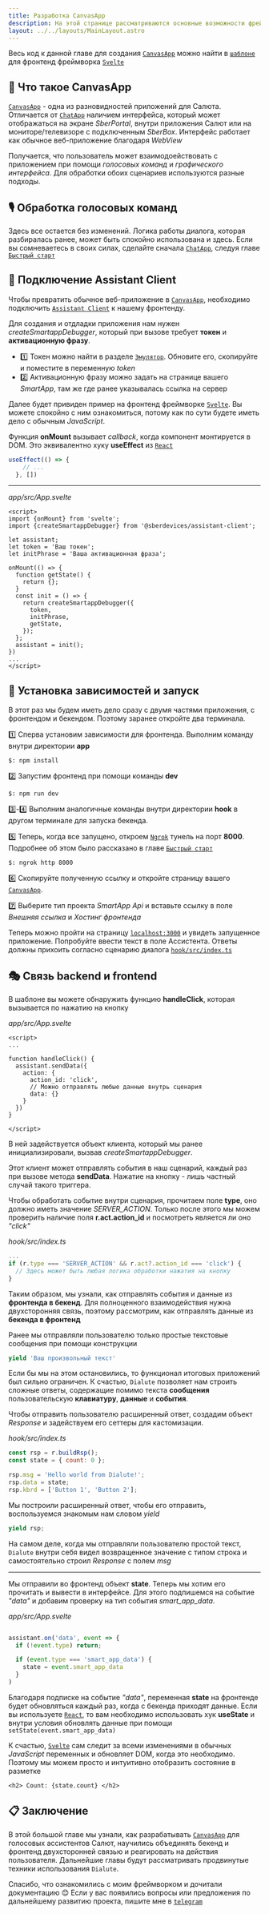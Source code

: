 ```yaml
---
title: Разработка CanvasApp
description: На этой странице рассматриваются основные возможности фреймворка для создания CanvasApp
layout: ../../layouts/MainLayout.astro
---
```


Весь код к данной главе для создания [`CanvasApp`](https://developers.sber.ru/docs/ru/va/background/basics/canvasapp) можно найти в [`шаблоне`](https://github.com/Dikower/dialute-starter-svelte) для фронтенд фреймворка [`Svelte`](https://ru.svelte.dev/)

## 📲 Что такое CanvasApp
[`CanvasApp`](https://developers.sber.ru/docs/ru/va/background/basics/canvasapp) - одна из разновидностей приложений для Салюта. Отличается от [`ChatApp`](https://developers.sber.ru/docs/ru/va/background/basics/chatapp) наличием интерфейса, который может отображаться на экране _SberPortal_, внутри приложения Салют или на мониторе/телевизоре с подключенным _SberBox_. Интерфейс работает как обычное веб-приложение благодаря _WebView_

Получается, что пользователь может взаимодоействовать с приложением при помощи _голосовых команд_ и _графического интерфейса_. Для обработки обоих сценариев используются разные подходы.

## 🎙 Обработка голосовых команд
Здесь все остается без изменений. Логика работы диалога, которая разбиралась ранее, может быть спокойно использована и здесь. Если вы сомневаетесь в своих силах, сделайте сначала [`ChatApp`](https://developers.sber.ru/docs/ru/va/background/basics/chatapp), следуя главе [`Быстрый старт`](2.startup)

## 🔨 Подключение Assistant Client
Чтобы превратить обычное веб-приложение в [`CanvasApp`](https://developers.sber.ru/docs/ru/va/background/basics/canvasapp), необходимо подключить [`Assistant Client`](https://developers.sber.ru/docs/ru/va/reference/assistant-client/overview) к нашему фронтенду.

Для создания и отдладки приложения нам нужен _createSmartappDebugger_, который при вызове требует __токен__ и __активационную фразу__.

- 1️⃣ Токен можно найти в разделе [`Эмулятор`](https://developers.sber.ru/studio/settings/emulator). Обновите его, скопируйте и поместите в переменную _token_
- 2️⃣ Активационную фразу можно задать на странице вашего _SmartApp_, там же где ранее указывалась ссылка на сервер

Далее будет привиден пример на фронтенд фреймворке [`Svelte`](https://ru.svelte.dev/). Вы можете спокойно с ним ознакомиться, потому как по сути будете иметь дело с обычным _JavaScript_. 

Функция __onMount__ вызывает _callback_, когда компонент монтируется в DOM. Это эквивалентно хуку __useEffect__ из [`React`](https://ru.react.js.org/)
```js
useEffect(() => {
    // ...
  }, [])
```
---
_app/src/App.svelte_
```svelte 
<script>
import {onMount} from 'svelte';
import {createSmartappDebugger} from '@sberdevices/assistant-client';

let assistant;
let token = 'Ваш токен';
let initPhrase = 'Ваша активационная фраза';

onMount(() => {
  function getState() {
    return {};
  }
  const init = () => {
    return createSmartappDebugger({
      token,
      initPhrase,
      getState,
    });
  };
  assistant = init();
})
...
</script>
```

## 🚀 Установка зависимостей и запуск
В этот раз мы будем иметь дело сразу с двумя частями приложения, с фронтендом и бекендом. Поэтому заранее откройте два терминала.

1️⃣ Сперва установим зависимости для фронтенда. Выполним команду внутри директории __app__
```shell
$: npm install
```
2️⃣ Запустим фронтенд при помощи команды __dev__
```shell
$: npm run dev
```
3️⃣-4️⃣ Выполним аналогичные команды внутри директории __hook__ в другом терминале для запуска бекенда.

5️⃣ Теперь, когда все запущено, откроем [`Ngrok`](https://ngrok.com/) тунель на порт __8000__. Подробнее об этом было рассказано в главе [`Быстрый старт`](2.startup#-%D0%B4%D0%BB%D1%8F-%D1%87%D0%B5%D0%B3%D0%BE-%D0%BD%D1%83%D0%B6%D0%B5%D0%BD-ngrok)
```shell
$: ngrok http 8000
```
6️⃣ Скопируйте полученную ссылку и откройте страницу вашего [`CanvasApp`](https://developers.sber.ru/docs/ru/va/background/basics/canvasapp).

7️⃣ Выберите тип проекта _SmartApp Api_ и вставьте ссылку в поле _Внешняя ссылка_ и _Хостинг фронтенда_

Теперь можно пройти на страницу [`localhost:3000`](http://localhost:3000/) и увидеть запущенное приложение. Попробуйте ввести текст в поле Ассистента. Ответы должны прихоить согласно сценарию диалога [`hook/src/index.ts`](https://github.com/Dikower/dialute-starter-svelte/blob/master/hook/src/index.ts)

## 🎭 Связь backend и frontend
В шаблоне вы можете обнаружить функцию __handleClick__, которая вызывается по нажатию на кнопку

_app/src/App.svelte_
```svelte
<script>
...

function handleClick() {
  assistant.sendData({
    action: {
      action_id: 'click',
      // Можно отправлять любые данные внутрь сценария
      data: {}
    }
  })
}

</script>
```

В ней задействуется объект клиента, который мы ранее инициализировали, вызвав _createSmartappDebugger_. 

Этот клиент может отправлять события в наш сценарий, каждый раз при вызове метода __sendData__. Нажатие на кнопку - лишь частный случай такого триггера.

Чтобы обработать событие внутри сценария, прочитаем поле __type__, оно должно иметь значение *SERVER_ACTION*. Только после этого мы можем проверить наличие поля **r.act.action_id** и посмотреть является ли оно _"click"_

_hook/src/index.ts_

```js
...
if (r.type === 'SERVER_ACTION' && r.act?.action_id === 'click') {
  // Здесь может быть любая логика обработки нажатия на кнопку
}
```

Таким образом, мы узнали, как отправлять события и данные из __фронтенда в бекенд__.
Для полноценного взаимодействия нужна двyxcтopoнняя связь, поэтому рассмотрим, как отправлять данные из __бекенда в фронтенд__

Ранее мы отправляли пользователю только простые текстовые сообщения при помощи конструкции
```js
yield 'Ваш произвольный текст'
```
Если бы мы на этом остановились, то функционал итоговых приложений был сильно ограничен. К счастью, `Dialute` позволяет нам строить сложные ответы, содержащие помимо текста __сообщения__ пользовательскую __клавиатуру__, __данные__ и __события__. 

Чтобы отправить пользователю расширенный ответ, создадим объект _Response_ и задействуем его сеттеры для кастомизации.

_hook/src/index.ts_
```js
const rsp = r.buildRsp();
const state = { count: 0 };

rsp.msg = 'Hello world from Dialute!';
rsp.data = state;
rsp.kbrd = ['Button 1', 'Button 2'];
```
Мы построили расширенный ответ, чтобы его отправить, воспользуемся знакомым нам словом _yield_
```js
yield rsp;
```
На самом деле, когда мы отправляли пользователю простой текст, `Dialute` внутри себя видел возвращенное значение с типом строка и самостоятельно строил _Response_ с полем _msg_

---

Мы отправили во фронтенд объект __state__. Теперь мы хотим его прочитать и вывести в интерфейсе.
Для этого подпишемся на событие _"data"_ и добавим проверку на тип события *smart_app_data*.

_app/src/App.svelte_
```js

assistant.on('data', event => {
  if (!event.type) return;

  if (event.type === 'smart_app_data') {
    state = event.smart_app_data
  }
)

```
Благодаря подписке на событие _"data"_, переменная __state__ на фронтенде будет обновляться каждый раз, когда с бекенда приходят данные.
Если вы используете [`React`](https://ru.react.js.org/), то вам необходимо использовать хук __useState__ и внутри условия обновлять данные при помощи `setState(event.smart_app_data)`

К счастью, [`Svelte`](https://ru.svelte.dev/) сам следит за всеми изменениями в обычных _JavaScript_ переменных и обновляет DOM, когда это необходимо. Поэтому мы можем просто и интуитивно отобразить состояние в разметке 

```svelte
<h2> Count: {state.count} </h2>
```
## 📋 Заключение
В этой большой главе мы узнали, как разрабатывать [`CanvasApp`](https://developers.sber.ru/docs/ru/va/background/basics/canvasapp) для голосовых ассистентов Салют, научились объединять бекенд и фронтенд двухсторонней связью и реагировать на действия пользователя. Дальнейшие главы будут рассматривать продвинутые техники использования `Dialute`.

Спасибо, что ознакомились с моим фреймворком и дочитали документацию 😊 
Если у вас появились вопросы или предложения по дальнейшему развитию проекта, пишите мне в [`telegram`](https://t.me/dikower)